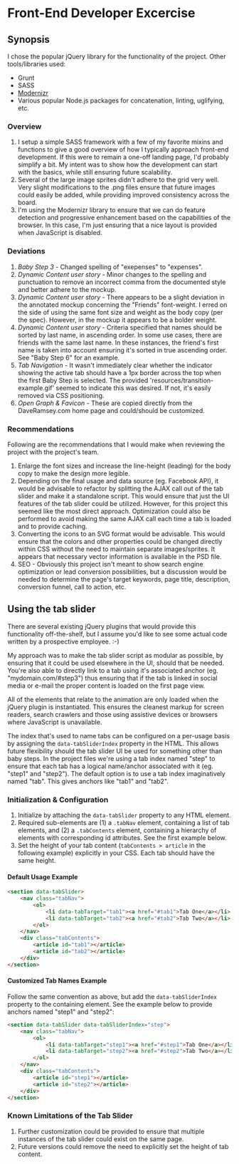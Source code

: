 # Front-End Developer Excercise

## Synopsis

I chose the popular jQuery library for the functionality of the project. Other tools/libraries used:

* Grunt
* SASS
* [Modernizr](https://github.com/Modernizr/Modernizr)
* Various popular Node.js packages for concatenation, linting, uglifying, etc.

### Overview

1. I setup a simple SASS framework with a few of my favorite mixins and functions to give a good overview of how I typically approach front-end development. If this were to remain a one-off landing page, I'd probably simplify a bit. My intent was to show how the development can start with the basics, while still ensuring future scalability.
1. Several of the large image sprites didn't adhere to the grid very well. Very slight modifications to the .png files ensure that future images could easily be added, while providing improved consistency across the board.
1. I'm using the Modernizr library to ensure that we can do feature detection and progressive enhancement based on the capabilities of the browser. In this case, I'm just ensuring that a nice layout is provided when JavaScript is disabled.

### Deviations

1. *Baby Step 3* - Changed spelling of "exepenses" to "expenses".
1. *Dynamic Content user story* - Minor changes to the spelling and punctuation to remove an incorrect comma from the documented style and better adhere to the mockup.
1. *Dynamic Content user story* - There appears to be a slight deviation in the annotated mockup concerning the "Friends" font-weight. I erred on the side of using the same font size and weight as the body copy (per the spec). However, in the mockup it appears to be a bolder weight.
1. *Dynamic Content user story* - Criteria specified that names should be sorted by last name, in ascending order. In some use cases, there are friends with the same last name. In these instances, the friend's first name is taken into account ensuring it's sorted in true ascending order. See "Baby Step 6" for an example.
1. *Tab Navigation* - It wasn't immediately clear whether the indicator showing the active tab should have a 1px border across the top when the first Baby Step is selected. The provided 'resources/transition-example.gif' seemed to indicate this was desired. If not, it's easily removed via CSS positioning.
1. *Open Graph & Favicon* - These are copied directly from the DaveRamsey.com home page and could/should be customized.

### Recommendations

Following are the recommendations that I would make when reviewing the project with the project's team.

1. Enlarge the font sizes and increase the line-height (leading) for the body copy to make the design more legible.
1. Depending on the final usage and data source (eg. Facebook API), it would be advisable to refactor by splitting the AJAX call out of the tab slider and make it a standalone script. This would ensure that just the UI features of the tab slider could be utilized. However, for this project this seemed like the most direct approach. Optimization could also be performed to avoid making the same AJAX call each time a tab is loaded and to provide caching.
1. Converting the icons to an SVG format would be advisable. This would ensure that the colors and other properties could be changed directly within CSS without the need to maintain separate images/sprites. It appears that necessary vector information is available in the PSD file.
1. SEO - Obviously this project isn't meant to show search engine optimization or lead conversion possibilities, but a discussion would be needed to determine the page's target keywords, page title, description, conversion funnel, call to action, etc.

## Using the tab slider

There are several existing jQuery plugins that would provide this functionality off-the-shelf, but I assume you'd like to see some actual code written by a prospective employee. :-)

My approach was to make the tab slider script as modular as possible, by ensuring that it could be used elsewhere in the UI, should that be needed. You're also able to directly link to a tab using it's associated anchor (eg. "mydomain.com/#step3") thus ensuring that if the tab is linked in social media or e-mail the proper content is loaded on the first page view.

All of the elements that relate to the animation are only loaded when the jQuery plugin is instantiated. This ensures the cleanest markup for screen readers, search crawlers and those using assistive devices or browsers where JavaScript is unavailable.

The index that's used to name tabs can be configured on a per-usage basis by assigning the `data-tabSliderIndex` property in the HTML. This allows future flexibility should the tab slider UI be used for something other than baby steps. In the project files we're using a tab index named "step" to ensure that each tab has a logical name/anchor associated with it (eg. "step1" and "step2"). The default option is to use a tab index imaginatively named "tab". This gives anchors like "tab1" and "tab2".

### Initialization & Configuration

1. Initialize by attaching the `data-tabSlider` property to any HTML element.
1. Required sub-elements are (1) a `.tabNav` element, containing a list of tab elements, and (2) a `.tabContents` element, containing a hierarchy of elements with corresponding id attributes. See the first example below.
1. Set the height of your tab content (`tabContents > article` in the following example) explicitly in your CSS. Each tab should have the same height.

#### Default Usage Example

```html
<section data-tabSlider>
	<nav class="tabNav">
		<ol>
			<li data-tabTarget="tab1"><a href="#tab1">Tab One</a></li>
			<li data-tabTarget="tab2"><a href="#tab2">Tab Two</a></li>
		</ol>
	</nav>
	<div class="tabContents">
		<article id="tab1"></article>
		<article id="tab2"></article>
	</div>
</section>
```

#### Customized Tab Names Example

Follow the same convention as above, but add the `data-tabSliderIndex` property to the containing element. See the example below to provide anchors named "step1" and "step2":

```html
<section data-tabSlider data-tabSliderIndex="step">
	<nav class="tabNav">
		<ol>
			<li data-tabTarget="step1"><a href="#step1">Tab One</a></li>
			<li data-tabTarget="step2"><a href="#step2">Tab Two</a></li>
		</ol>
	</nav>
	<div class="tabContents">
		<article id="step1"></article>
		<article id="step2"></article>
	</div>
</section>
```

### Known Limitations of the Tab Slider

1. Further customization could be provided to ensure that multiple instances of the tab slider could exist on the same page.
1. Future versions could remove the need to explicitly set the height of tab content.